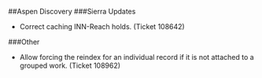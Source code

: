 ##Aspen Discovery
###Sierra Updates
- Correct caching INN-Reach holds. (Ticket 108642)

###Other
- Allow forcing the reindex for an individual record if it is not attached to a grouped work. (Ticket 108962)